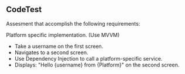 
## CodeTest

Assesment that accomplish the following requirements:

Platform specific implementation. (Use MVVM)

 - Take a username on the first screen.
 - Navigates to a second screen.
 - Use Dependency Injection to call a platform-specific service.   
 - Displays: "Hello {username} from {Platform}" on the second screen.
